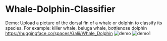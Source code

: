 # Whale-Dolphin-Classifier
Demo: Upload a picture of the dorsal fin of a whale or dolphin to classify its species. 
For example: killer whale, beluga whale, bottlenose dolphin
https://huggingface.co/spaces/Galii/Whale_Dolphin
![demo](https://github.com/user-attachments/assets/f58d260b-676c-41b8-b5dc-c4afd8d199eb)
![demo1](https://github.com/user-attachments/assets/d5a21785-3511-4b54-af0a-6cec3d1a1e66)

